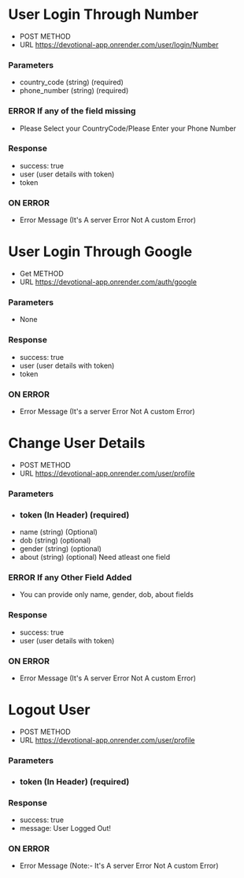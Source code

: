 # User Login Through Number

- POST METHOD
- URL https://devotional-app.onrender.com/user/login/Number

### Parameters

- country_code (string) (required)
- phone_number (string) (required)

### ERROR If any of the field missing

- Please Select your CountryCode/Please Enter your Phone Number

### Response

- success: true
- user (user details with token)
- token

### ON ERROR

- Error Message (It's A server Error Not A custom Error)

# User Login Through Google

- Get METHOD
- URL https://devotional-app.onrender.com/auth/google

### Parameters

- None

### Response

- success: true
- user (user details with token)
- token

### ON ERROR

- Error Message (It's a server Error Not A custom Error)

# Change User Details

- POST METHOD
- URL https://devotional-app.onrender.com/user/profile

### Parameters

- ### token (In Header) (required)
- name (string) (Optional)
- dob (string) (optional)
- gender (string) (optional)
- about (string) (optional)
  Need atleast one field

### ERROR If any Other Field Added

- You can provide only name, gender, dob, about fields

### Response

- success: true
- user (user details with token)

### ON ERROR

- Error Message (It's A server Error Not A custom Error)

# Logout User

- POST METHOD
- URL https://devotional-app.onrender.com/user/profile

### Parameters

- ### token (In Header) (required)

### Response

- success: true
- message: User Logged Out!

### ON ERROR

- Error Message (Note:- It's A server Error Not A custom Error)
